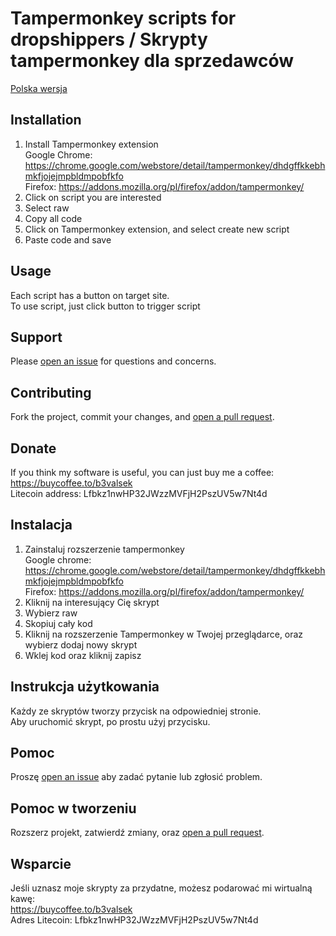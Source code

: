 # Tampermonkey scripts for dropshippers / Skrypty tampermonkey dla sprzedawców 

[Polska wersja](https://github.com/b3valsek/dropshiping-scripts/main/README.md#Instalacja)

## Installation

1. Install Tampermonkey extension <br /> 
Google Chrome: https://chrome.google.com/webstore/detail/tampermonkey/dhdgffkkebhmkfjojejmpbldmpobfkfo <br />
Firefox: https://addons.mozilla.org/pl/firefox/addon/tampermonkey/ <br />
2. Click on script you are interested 
3. Select raw
4. Copy all code
5. Click on Tampermonkey extension, and select create new script
6. Paste code and save

## Usage

Each script has a button on target site.  <br />
To use script, just click button to trigger script 

## Support

Please [open an issue](https://github.com/b3valsek/dropshiping-scripts/issues/new) for questions and concerns.

## Contributing

Fork the project, commit your changes, and [open a pull request](https://github.com/b3valsek/dropshiping-scripts/compare/).

## Donate 

If you think my software is useful, you can just buy me a coffee: <br />
https://buycoffee.to/b3valsek <br />
Litecoin address: Lfbkz1nwHP32JWzzMVFjH2PszUV5w7Nt4d


## Instalacja 
1. Zainstaluj rozszerzenie tampermonkey <br />
Google chrome: https://chrome.google.com/webstore/detail/tampermonkey/dhdgffkkebhmkfjojejmpbldmpobfkfo <br />
Firefox: https://addons.mozilla.org/pl/firefox/addon/tampermonkey/
2. Kliknij na interesujący Cię skrypt
3. Wybierz raw
4. Skopiuj cały kod
5. Kliknij na rozszerzenie Tampermonkey w Twojej przeglądarce, oraz wybierz dodaj nowy skrypt
6. Wklej kod oraz kliknij zapisz

## Instrukcja użytkowania

Każdy ze skryptów tworzy przycisk na odpowiedniej stronie. <br />
Aby uruchomić skrypt, po prostu użyj przycisku. 

## Pomoc

Proszę [open an issue](https://github.com/b3valsek/dropshiping-scripts/issues/new) aby zadać pytanie lub zgłosić problem. 

## Pomoc w tworzeniu

Rozszerz projekt, zatwierdź zmiany, oraz [open a pull request](https://github.com/b3valsek/dropshiping-scripts/compare/).

## Wsparcie 

Jeśli uznasz moje skrypty za przydatne, możesz podarować mi wirtualną kawę: <br />
https://buycoffee.to/b3valsek <br />
Adres Litecoin: Lfbkz1nwHP32JWzzMVFjH2PszUV5w7Nt4d
